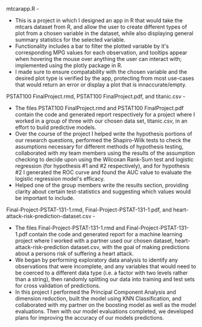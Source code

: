 mtcarapp.R - 
  * This is a project in which I designed an app in R that would take the mtcars dataset from 
    R, and allow the user to create different types of plot from a chosen variable in the dataset, while also displaying 
    general summary statistics for the selected variable.
  * Functionality includes a bar to filter the plotted variable by it's corresponding MPG values for each 
    observation, and tooltips appear when hovering the mouse over anything the user can interact with; implemented using the
    plotly package in R.
  * I made sure to ensure compatability with the chosen variable and the desired plot type is verified by the app, protecting
    from most use-cases that would return an error or display a plot that is innaccurate/empty.

PSTAT100 FinalProject.rmd, PSTAT100 FinalProject.pdf, and titanic.csv -
  * The files PSTAT100 FinalProject.rmd and PSTAT100 FinalProject.pdf contain the code and generated report 
    respectively for a project where I worked in a group of three with our chosen data set, titanic.csv, in an effort to
    build predictive models.  
  * Over the course of the project I helped write the hypothesis portions of our research questions, performed the
    Shapiro-Wilk tests to check the assumptions necessary for different methods of hypothesis testing, collaborated with my
    team members using the results of the assumption checking to decide upon using the Wilcoxan Rank-Sum test and logistic
    regression (for hypothesis #1 and #2 respectively), and for hypothesis #2 I generated the ROC curve and found the AUC
    value to evaluate the logistic regression model's efficacy.
  * Helped one of the group members write the results section, providing clarity about certain test-statistics and suggesting
    which values would be important to include.

Final-Project-PSTAT-131-1.rmd, Final-Project-PSTAT-131-1.pdf, and heart-attack-risk-prediction-dataset.csv - 
  * The files Final-Project-PSTAT-131-1.rmd and Final-Project-PSTAT-131-1.pdf contain the code and generated report for a
    machine learning project where I worked with a partner used our chosen dataset, heart-attack-risk-prediction
    dataset.csv, with the goal of making predictions about a persons risk of suffering a heart attack.
  * We began by performing exploratory data analysis to identify any observations that were incomplete, and any variables
    that would need to be coerced to a different data type (i.e. a factor with two levels rather than a string), then
    randomly splitting our data into training and test sets for cross validation of predictions.
  * In this project I performed the Principal Component Analysis and dimension reduction, built the model using KNN
    Classification, and collaborated with my partner on the boosting model as well as the model evaluations.  Then with our
    model evaluations completed, we developed plans for improving the accuracy of our models predictions.
    
